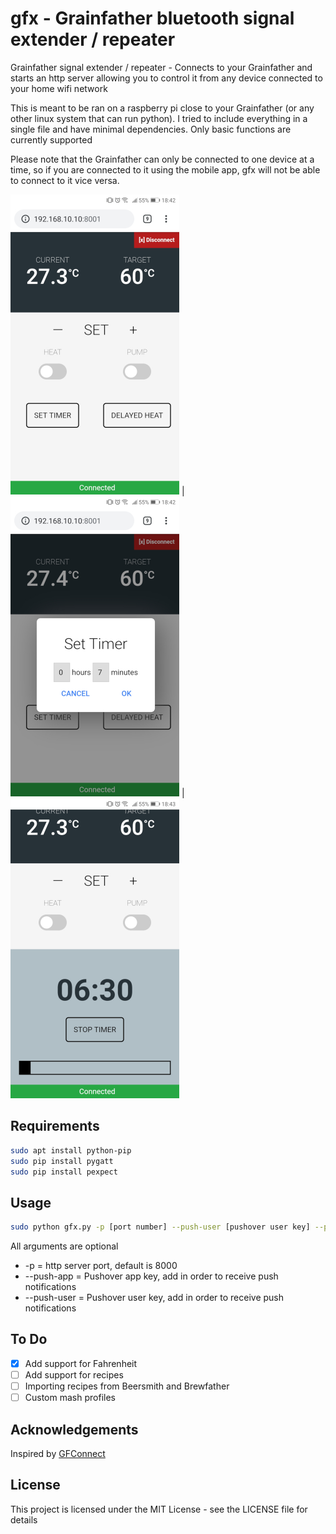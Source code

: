 # gfx - Grainfather bluetooth signal extender / repeater
Grainfather signal extender / repeater - Connects to your Grainfather and starts an http server allowing you to control it from any device connected to your home wifi network

This is meant to be ran on a raspberry pi close to your Grainfather (or any other linux system that can run python). I tried to include everything in a single file and have minimal dependencies. Only basic functions are currently supported

Please note that the Grainfather can only be connected to one device at a time, so if you are connected to it using the mobile app, gfx will not be able to connect to it vice versa.

<img src="/screens/screen2.jpg" height="480" width="270"> |
<img src="/screens/screen3.jpg" height="480" width="270"> | <img src="/screens/screen4.jpg" height="480" width="270">

## Requirements

```bash
sudo apt install python-pip
sudo pip install pygatt
sudo pip install pexpect
```

## Usage

```bash
sudo python gfx.py -p [port number] --push-user [pushover user key] --push-app [pushover app key] -t [temperature units (C or F)]
```

All arguments are optional
- -p = http server port, default is 8000
- --push-app = Pushover app key, add in order to receive push notifications
- --push-user = Pushover user key, add in order to receive push notifications

## To Do

- [x] Add support for Fahrenheit
- [ ] Add support for recipes
- [ ] Importing recipes from Beersmith and Brewfather
- [ ] Custom mash profiles

## Acknowledgements

Inspired by [GFConnect](https://github.com/BladeRunner68/GFConnect)
 
## License
This project is licensed under the MIT License - see the LICENSE file for details
